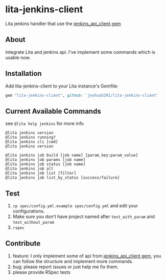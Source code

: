 # lita-jenkins-client

Lita jenkins handler that use the [jenkins\_api\_client gem](https://github.com/arangamani/jenkins_api_client)

## About
Integrate Lita and jenkins api. I've implement some commands which is usable now.

## Installation

Add lita-jenkins-client to your Lita instance's Gemfile:

``` ruby
gem "lita-jenkins-client", github: 'joshua5201/lita-jenkins-client'
```

## Current Available Commands 

see `@lita help jenkins` for more info

```
@lita jenkins version 
@lita jenkins running?
@lita jenkins cli [cmd]
@lita jenkins version

@lita jenkins job build [job name] [param_key:param_value]
@lita jenkins job params [job name]
@lita jenkins job status [job name]
@lita jenkins job all
@lita jenkins job list [filter]
@lita jenkins job list_by_status [success/failure]
```

## Test
1. `cp spec/config.yml.example spec/config.yml` and edit your configurations.
2. Make sure you don't have project named after `test_with_param` and `test_without_param` 
3. `rspec`

## Contribute
1. feature: I only implement some of api from [jenkins\_api\_client gem](https://github.com/arangamani/jenkins_api_client), you can follow the structure and implement more commands.
2. bug: please report issues or just help me fix them. 
3. please provide RSpec tests

